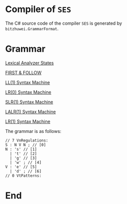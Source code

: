 # Compiler of `SES`

The C# source code of the compiler `SES` is generated by `bitzhuwei.GrammarFormat`.

# Grammar

[Lexical Analyzer States](doc/LexicalStates.md)

[FIRST & FOLLOW](doc/FIRST-FOLLOW.md)

[LL(1) Syntax Machine](doc/SyntaxMachineLL(1).md)

[LR(0) Syntax Machine](doc/SyntaxMachineLR(0).md)

[SLR(1) Syntax Machine](doc/SyntaxMachineSLR(1).md)

[LALR(1) Syntax Machine](doc/SyntaxMachineLALR(1).md)

[LR(1) Syntax Machine](doc/SyntaxMachineLR(1).md)

The grammar is as follows:

```
// 7 VnRegulations:
S : N V N ; // [0]
N : 's' // [1]
  | 't' // [2]
  | 'g' // [3]
  | 'w' ; // [4]
V : 'e' // [5]
  | 'd' ; // [6]
// 0 VtPatterns:

```

# End

